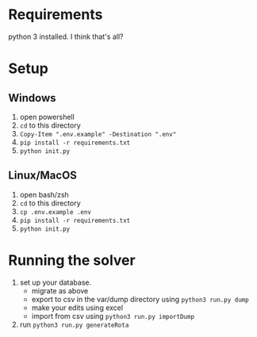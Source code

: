 # Requirements
python 3 installed.  I think that's all?
# Setup
## Windows
1. open powershell
2. `cd` to this directory
3. `Copy-Item ".env.example" -Destination ".env"`
4. `pip install -r requirements.txt`
5. `python init.py`
## Linux/MacOS
1. open bash/zsh
2. `cd` to this directory
3. `cp .env.example .env`
4. `pip install -r requirements.txt`
5. `python init.py`

# Running the solver
1. set up your database.
    * migrate as above
    * export to csv in the var/dump directory using `python3 run.py dump`
    * make your edits using excel
    * import from csv using `python3 run.py importDump`
2. run `python3 run.py generateRota`
